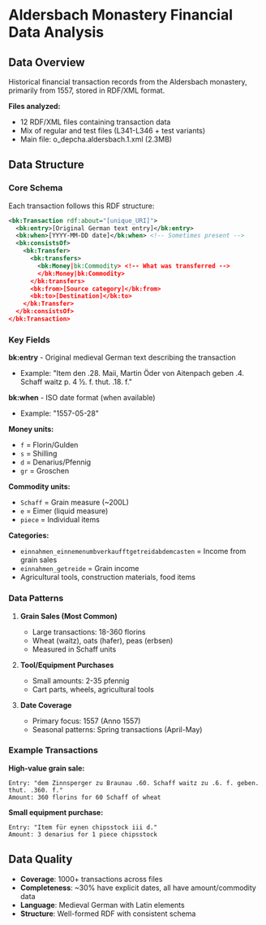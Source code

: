 # Aldersbach Monastery Financial Data Analysis

## Data Overview
Historical financial transaction records from the Aldersbach monastery, primarily from 1557, stored in RDF/XML format.

**Files analyzed:**
- 12 RDF/XML files containing transaction data
- Mix of regular and test files (L341-L346 + test variants)
- Main file: o_depcha.aldersbach.1.xml (2.3MB)

## Data Structure

### Core Schema
Each transaction follows this RDF structure:
```xml
<bk:Transaction rdf:about="[unique_URI]">
  <bk:entry>[Original German text entry]</bk:entry>
  <bk:when>[YYYY-MM-DD date]</bk:when> <!-- Sometimes present -->
  <bk:consistsOf>
    <bk:Transfer>
      <bk:transfers>
        <bk:Money|bk:Commodity> <!-- What was transferred -->
        </bk:Money|bk:Commodity>
      </bk:transfers>
      <bk:from>[Source category]</bk:from>
      <bk:to>[Destination]</bk:to>
    </bk:Transfer>
  </bk:consistsOf>
</bk:Transaction>
```

### Key Fields

**bk:entry** - Original medieval German text describing the transaction
- Example: "Item den .28. Maii, Martin Öder von Aitenpach geben .4. Schaff waitz p. 4 ½. f. thut. .18. f."

**bk:when** - ISO date format (when available)
- Example: "1557-05-28"

**Money units:**
- `f` = Florin/Gulden
- `s` = Shilling  
- `d` = Denarius/Pfennig
- `gr` = Groschen

**Commodity units:**
- `Schaff` = Grain measure (~200L)
- `e` = Eimer (liquid measure)
- `piece` = Individual items

**Categories:**
- `einnahmen_einnemenumbverkaufftgetreidabdemcasten` = Income from grain sales
- `einnahmen_getreide` = Grain income
- Agricultural tools, construction materials, food items

### Data Patterns

1. **Grain Sales (Most Common)**
   - Large transactions: 18-360 florins
   - Wheat (waitz), oats (hafer), peas (erbsen)
   - Measured in Schaff units

2. **Tool/Equipment Purchases**
   - Small amounts: 2-35 pfennig
   - Cart parts, wheels, agricultural tools

3. **Date Coverage**
   - Primary focus: 1557 (Anno 1557)
   - Seasonal patterns: Spring transactions (April-May)

### Example Transactions

**High-value grain sale:**
```
Entry: "dem Zinnsperger zu Braunau .60. Schaff waitz zu .6. f. geben. thut. .360. f."
Amount: 360 florins for 60 Schaff of wheat
```

**Small equipment purchase:**
```  
Entry: "Item für eynen chipsstock iii d."
Amount: 3 denarius for 1 piece chipsstock
```

## Data Quality
- **Coverage**: 1000+ transactions across files
- **Completeness**: ~30% have explicit dates, all have amount/commodity data  
- **Language**: Medieval German with Latin elements
- **Structure**: Well-formed RDF with consistent schema